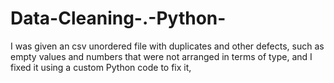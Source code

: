 # Data-Cleaning-.-Python-
I was given an csv unordered file with duplicates and other defects, such as empty values and numbers that were not arranged in terms of type, and I fixed it using a custom Python code to fix it,
